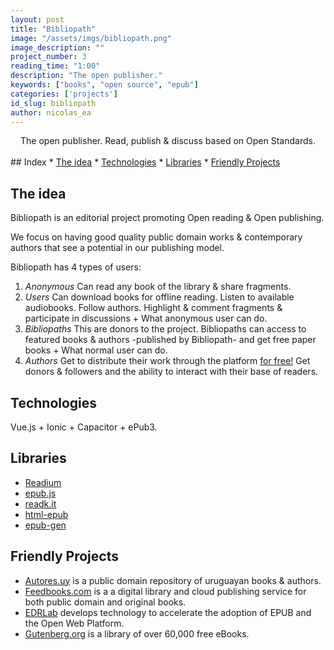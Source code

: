 ```yaml
---
layout: post
title: "Bibliopath"
image: "/assets/imgs/bibliopath.png"
image_description: ""
project_number: 3
reading_time: "1:00"
description: "The open publisher."
keywords: ["books", "open source", "epub"]
categories: ['projects']
id_slug: bibliopath
author: nicolas_ea
---
```


<center>The open publisher. Read, publish & discuss based on Open Standards.</center>
<br>
## Index
* <a href="#the-idea">The idea</a>
* <a href="#technologies">Technologies</a>
* <a href="#libraries">Libraries</a>
* <a href="#friendly-projects">Friendly Projects</a>

## The idea

Bibliopath is an editorial project promoting Open reading & Open publishing.

We focus on having good quality public domain works & contemporary authors that see a potential in our publishing model.

Bibliopath has 4 types of users:

1. <i class="bg-black text-uppercase">Anonymous</i> Can read any book of the library & share fragments.
2. <i class="bg-black text-uppercase">Users</i> Can download books for offline reading. Listen to available audiobooks. Follow authors. Highlight & comment fragments & participate in discussions + What anonymous user can do.
3. <i class="bg-black text-uppercase">Bibliopaths</i> This are donors to the project. Bibliopaths can access to featured books & authors -published by Bibliopath- and get free paper books + What normal user can do.
4. <i class="bg-black text-uppercase">Authors</i> Get to distribute their work through the platform <u>for free!</u> Get donors & followers and the ability to interact with their base of readers.

## Technologies

Vue.js + Ionic + Capacitor + ePub3.

## Libraries

- [Readium](https://github.com/readium)
- [epub.js](https://github.com/futurepress/epub.js)
- [readk.it](https://github.com/jcdarwin/readk.it)
- [html-epub](https://www.npmjs.com/package/html-epub)
- [epub-gen](https://www.npmjs.com/package/epub-gen)

## Friendly Projects

- [Autores.uy](http://autores.uy/) is a public domain repository of uruguayan books & authors.
- [Feedbooks.com](https://www.feedbooks.com/publicdomain) is a a digital library and cloud publishing service for both public domain and original books.
- [EDRLab](https://www.edrlab.org/) develops technology to accelerate the adoption of EPUB and the Open Web Platform.
- [Gutenberg.org](https://www.gutenberg.org/) is a library of over 60,000 free eBooks.
